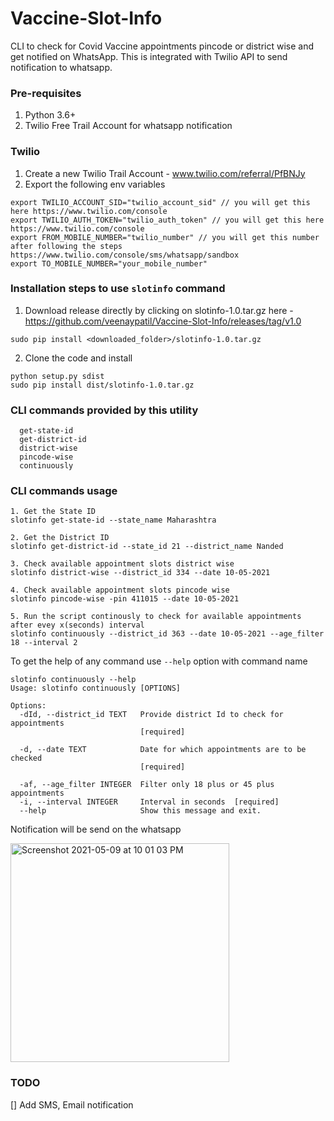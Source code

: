 # Vaccine-Slot-Info
CLI to check for Covid Vaccine appointments pincode or district wise and get notified on WhatsApp.
This is integrated with Twilio API to send notification to whatsapp.

### Pre-requisites
1. Python 3.6+
2. Twilio Free Trail Account for whatsapp notification

### Twilio
1. Create a new Twilio Trail Account - www.twilio.com/referral/PfBNJy 
2. Export the following env variables
```
export TWILIO_ACCOUNT_SID="twilio_account_sid" // you will get this here https://www.twilio.com/console
export TWILIO_AUTH_TOKEN="twilio_auth_token" // you will get this here https://www.twilio.com/console
export FROM_MOBILE_NUMBER="twilio_number" // you will get this number after following the steps https://www.twilio.com/console/sms/whatsapp/sandbox
export TO_MOBILE_NUMBER="your_mobile_number"
```

### Installation steps to use `slotinfo` command

1. Download release directly by clicking on slotinfo-1.0.tar.gz here - https://github.com/veenaypatil/Vaccine-Slot-Info/releases/tag/v1.0
```
sudo pip install <downloaded_folder>/slotinfo-1.0.tar.gz
```
2. Clone the code and install
```
python setup.py sdist
sudo pip install dist/slotinfo-1.0.tar.gz
```

### CLI commands provided by this utility
```
  get-state-id
  get-district-id
  district-wise  
  pincode-wise
  continuously
```

### CLI commands usage
```
1. Get the State ID
slotinfo get-state-id --state_name Maharashtra

2. Get the District ID
slotinfo get-district-id --state_id 21 --district_name Nanded

3. Check available appointment slots district wise
slotinfo district-wise --district_id 334 --date 10-05-2021

4. Check available appointment slots pincode wise
slotinfo pincode-wise -pin 411015 --date 10-05-2021

5. Run the script continously to check for available appointments after evey x(seconds) interval
slotinfo continuously --district_id 363 --date 10-05-2021 --age_filter 18 --interval 2
```
To get the help of any command use `--help` option with command name
```
slotinfo continuously --help
Usage: slotinfo continuously [OPTIONS]

Options:
  -dId, --district_id TEXT   Provide district Id to check for appointments
                             [required]

  -d, --date TEXT            Date for which appointments are to be checked
                             [required]

  -af, --age_filter INTEGER  Filter only 18 plus or 45 plus appointments
  -i, --interval INTEGER     Interval in seconds  [required]
  --help                     Show this message and exit.
```
Notification will be send on the whatsapp

<img width="350" alt="Screenshot 2021-05-09 at 10 01 03 PM" src="https://user-images.githubusercontent.com/52563354/117579869-927b1680-b112-11eb-9403-21438d53bc46.png">


### TODO
[] Add SMS, Email notification
